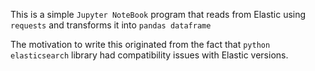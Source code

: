 This is a simple 
`Jupyter NoteBook` 
program that reads from Elastic using `requests` 
and transforms it into 
`pandas dataframe` 

The motivation to write this originated from the fact that 
`python elasticsearch` 
library had compatibility issues with Elastic versions. 



